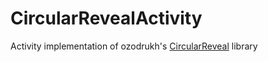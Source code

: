 CircularRevealActivity
==============

Activity implementation of ozodrukh's <a href="http://www.youtube.com/watch?feature=player_embedded&v=_vVpwzYb4Dg
" target="_blank">CircularReveal<a/> library
